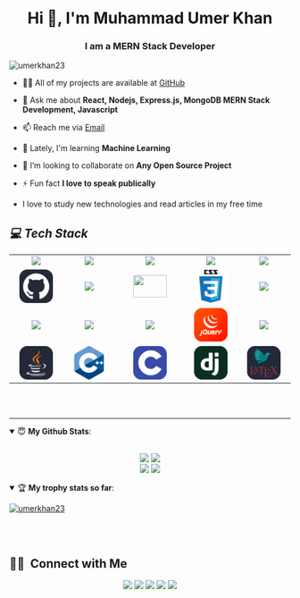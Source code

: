 <h1 align="center">Hi 👋, I'm Muhammad Umer Khan</h1>
<h3 align="center">I am a MERN Stack Developer</h3>

<p align="left"> <img src="https://komarev.com/ghpvc/?username=umerkhan23&label=Profile%20views&color=red&style=flat" alt="umerkhan23" /> </p>

- 👨‍💻 All of my projects are available at [GitHub](https://github.com/umerkhan23)

- 💬 Ask me about **React, Nodejs, Express.js, MongoDB MERN Stack Development, Javascript**

- 📫 Reach me via [Email](mailto:umerkhanmcs23@gmail.com)

- 🌱 Lately, I'm learning **Machine Learning**

- 👯 I’m looking to collaborate on **Any Open Source Project**

- ⚡ Fun fact **I love to speak publically** 

- I love to study new technologies and read articles in my free time

<h2><i>💻 Tech Stack</i></h2>

<table width="100">
<tr>
    <td align='center' width="190">
        <img src="http://rhc4tp-cms-prod-vpc-76857813.s3.amazonaws.com/s3fs-public/mongodb-logo-rgb-j6w271g1xn.jpg">
    </td>
    <td align='center' width="190">
        <img src="https://vegibit.com/wp-content/uploads/2018/05/expressjs.png">
    </td>
    <td align='center' width="190">
        <img src="https://www.vectorlogo.zone/logos/reactjs/reactjs-ar21.svg">
    </td>
     <td align='center' width="190">
        <img src="https://www.vectorlogo.zone/logos/nodejs/nodejs-ar21.svg">
    </td>
    <td align='center' width="190">
        <img src="https://github.com/abranhe/programming-languages-logos/blob/master/src/javascript/javascript.svg" width="60">
    </td>
</tr>
<tr>
 <td align='center'>
        <img src="https://github.com/tandpfun/skill-icons/blob/main/icons/Github-Dark.svg" width="60">
    </td>
 <td align='center' width="190">
        <img src="https://git-scm.com/images/logos/1color-darkbg@2x.png" width="100">
    </td>
    <td align='center'>
        <img src="https://upload.wikimedia.org/wikipedia/commons/thumb/3/38/HTML5_Badge.svg/600px-HTML5_Badge.svg.png" height="40" width="60">
    </td>
    <td align='center'>
        <img src="https://raw.githubusercontent.com/devicons/devicon/0d6c64dbbf311879f7d563bfc3ccf559f9ed111c/icons/css3/css3-original-wordmark.svg" width="60">
    </td>
    <td align='center'>
        <img src="https://upload.wikimedia.org/wikipedia/commons/thumb/9/95/Tailwind_CSS_logo.svg/2560px-Tailwind_CSS_logo.svg.png">
    </td>
</tr>
<tr>
 <td align='center'>
        <img src="https://github.com/bestofjs/bestofjs-webui/blob/master/public/logos/vscode.svg" width="60">
    </td>
    <td align='center'>
        <img src="https://www.vectorlogo.zone/logos/getpostman/getpostman-icon.svg">
    </td>
    <td align='center'>
        <img src="https://download.logo.wine/logo/MySQL/MySQL-Logo.wine.png" >
    </td>
    <td align='center'>
        <img src="https://github.com/tandpfun/skill-icons/blob/main/icons/JQuery.svg" width="60">
    </td>
    <td align='center'>
        <img src="https://www.jing.fm/clipimg/full/53-537670_python-png-file-python-logo-png.png" width="60">
    </td>
</tr>
<tr>
    <td align='center'>
        <img src="https://github.com/tandpfun/skill-icons/blob/main/icons/Java-Dark.svg" width="60">
    </td>
    <td align='center'>
        <img src="https://github.com/devicons/devicon/blob/master/icons/cplusplus/cplusplus-original.svg" width="60">
    </td>
    <td align='center'>
        <img src="https://github.com/tandpfun/skill-icons/blob/main/icons/C.svg" width="60">
    </td>
    <td align='center'>
        <img src="https://github.com/tandpfun/skill-icons/blob/main/icons/Django.svg" width="60">
    </td>
    <td align='center'>
        <img src="https://github.com/tandpfun/skill-icons/blob/main/icons/LaTeX-Dark.svg" width="60">
    </td>
</tr>

    
</table>

<br />
<br />

---
<details open>
 <summary> 😇 <b>My Github Stats</b>: </summary>
<br>
 <p align = "center">
  <img src = "https://github-readme-stats.vercel.app/api?username=umerkhan23&show_icons=true&theme=tokyonight&line_height=25" width = 400>
  <img src = "https://github-readme-streak-stats.herokuapp.com?user=umerkhan23&theme=solarized-dark&hide_border=true&date_format=M%20j%5B%2C%20Y%5D&line_height=25" width = 400> <br />
<img src = "https://github-readme-stats.vercel.app/api/top-langs/?username=umerkhan23&theme=dark&hide_border=false&include_all_commits=true&count_private=true&layout=compact" width = 400>
<img src = "https://github-contributor-stats.vercel.app/api?username=umerkhan23&limit=5&theme=dark&combine_all_yearly_contributions=true" width = 400>
</p>
</details>

<details open> 
  <summary> 🏆 <b>My trophy stats so far</b>: </summary>
  <p align="left"> <a href="https://github.com/ryo-ma/github-profile-trophy"><img src="https://github-profile-trophy.vercel.app/?username=umerkhan23" alt="umerkhan23" /></a></p>
</details>

<br />
<br />

## 🤝🏻 &nbsp;Connect with Me

<p align="center">
<a href="https://www.linkedin.com/in/muhammad-umer-khan-32989b210/"><img src="https://img.shields.io/badge/-Muhammad%20Umer%20Khan-0077B5?style=flat&logo=Linkedin&logoColor=white"/></a>
<a href="mailto:umerkhan23@gmail.com"><img src="https://img.shields.io/badge/-umerkhanmcs23@gmail.com-D14836?style=flat&logo=Gmail&logoColor=white"/></a>
<a href="https://twitter.com/umerkhan_23"><img src="https://img.shields.io/twitter/url/https/twitter.com/bukotsunikki.svg?style=social&label=Follow%20%40umerkhan_23"/></a>
<a href="https://instagram.com/umerkhan_23?igshid=ZDdkNTZiNTM="><img src="https://img.shields.io/badge/-@umerkhan_23-E4405F?style=flat&logo=Instagram&logoColor=white"/></a>
<a href="https://www.facebook.com/umerkhanarf?mibextid=ZbWKwL"><img src="https://img.shields.io/badge/-@umerkhanarf-1877F2?style=flat&logo=Facebook&logoColor=white"/></a>

